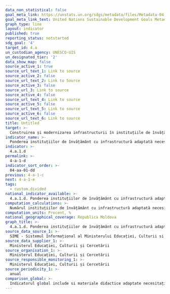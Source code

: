 ```yaml
---
data_non_statistical: false
goal_meta_link: https://unstats.un.org/sdgs/metadata/files/Metadata-04-0A-01.pdf
goal_meta_link_text: United Nations Sustainable Development Goals Metadata (pdf 210kB)
graph_type: line
layout: indicator
published: true
reporting_status: notstarted
sdg_goal: '4'
target_id: 4.a
un_custodian_agency: UNESCO-UIS
un_designated_tier: '2'
data_show_map: false
source_active_1: true
source_url_text_1: Link to source
source_active_2: false
source_url_text_2: Link to Source
source_active_3: false
source_url_3: Link to source
source_active_4: false
source_url_text_4: Link to source
source_active_5: false
source_url_text_5: Link to source
source_active_6: false
source_url_text_6: Link to source
title: Untitled
target: >-
  Construirea și modernizarea infrastructurii în instituțiile de învățământ  astfel încât să corespundă necesităților copiilor, fetelor și băieților și persoanelor cu dizabilități și oferirea unui mediu de învățământ sigur, non-violent și incluziv pentru toți
indicator_name: >-
  Ponderea instituțiilor de învățământ cu infrastructură adaptată necesităților persoanelor cu dizabilități
indicator: >-
  4.a.1.d
permalink: >-
  4-a-1-d
indicator_sort_order: >-
  04-aa-01-dd
previous: 4-a-1-c
next: 4-a-1-e
tags:
  - custom.divided
national_indicator_available: >-
  4.a.1.d. Ponderea instituțiilor de învățământ cu infrastructură adaptată necesităților persoanelor cu dizabilități
computation_calculations: >-
  Numărul instituțiilor de învățământ cu infrastructură adaptată necesităților persoanelor cu dizabilități raportat la numărul total de instituții de învățământ, pe niveluri de învățăminte.
computation_units: Procent, %
national_geographical_coverage: Republica Moldova
graph_title: >-
  4.a.1.d. Ponderea instituțiilor de învățământ cu infrastructură adaptată necesităților persoanelor cu dizabilități
source_data_source_1: >-
  SIME - Sistemul Informațional al Ministerului Educației, Culturii si Cercetării
source_data_supplier_1: >-
  Ministerul Educației, Culturii și Cercetării
source_organisation_1: >-
  Ministerul Educației, Culturii și Cercetării
source_responsible_monitoring_1: >-
  Ministerul Educației, Culturii și Cercetării
source_periodicity_1: >-
  anual
comparison_global: >-
  Indicatorul global include si materiale didactice adaptate necesitaților persoanelor cu dizabilități, nu si indicatorul național
---
```

